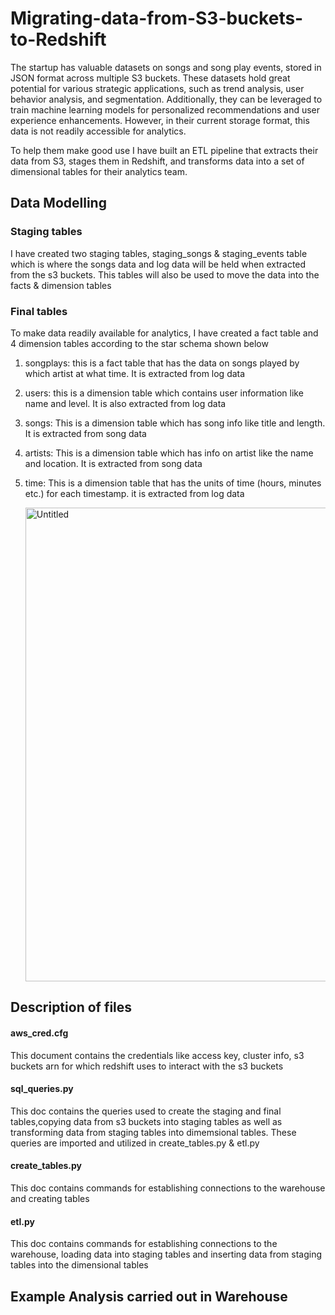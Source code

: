 # Migrating-data-from-S3-buckets-to-Redshift

The startup has valuable datasets on songs and song play events, stored in JSON format across multiple S3 buckets. These datasets hold great potential for various strategic applications, such as trend analysis, user behavior analysis, and segmentation. Additionally, they can be leveraged to train machine learning models for personalized recommendations and user experience enhancements. However, in their current storage format, this data is not readily accessible for analytics.

To help them make good use I have built an ETL pipeline that extracts their data from S3, stages them in Redshift, and transforms data into a set of dimensional tables for their analytics team.

## Data Modelling 

### Staging tables
I have created two staging tables, staging_songs & staging_events table which is where the songs data and log data will be held when extracted from the s3 buckets. This tables will also be used to move the data into the facts & dimension tables

### Final tables
To make data readily available for analytics, I have created a fact table and 4 dimension tables according to the star schema shown below 
1. songplays: this is a fact table that has the data on songs played by which artist at what time. It is extracted from log data
2. users: this is a dimension table which contains user information like name and level. It is also extracted from log data
3. songs: This is a dimension table which  has song info like title and length. It is extracted from song data
4. artists: This is a dimension table which has info on artist like the name and location. It is extracted from song data
5. time: This is a dimension table that has the units of time (hours, minutes etc.) for each timestamp. it is extracted from log data

   <img width="758" alt="Untitled" src="https://github.com/Olaitan94/Migrating-data-from-S3-buckets-to-Redshift/assets/93266165/fa954839-443e-4525-bb01-3f197262f8bb">


## Description of files
#### aws_cred.cfg
This document contains the credentials like access key, cluster info, s3 buckets arn for which redshift uses to interact with the s3 buckets 

#### sql_queries.py
This doc contains the queries used to create the staging and final tables,copying data from s3 buckets into staging tables as well as transforming data from staging tables into dimemsional tables. These queries are imported and utilized in create_tables.py & etl.py

#### create_tables.py
This doc contains commands for establishing connections to the warehouse and creating tables

#### etl.py
This doc contains commands for establishing connections to the warehouse, loading data into staging tables and inserting data from staging tables into the dimensional tables

## Example Analysis carried out in Warehouse







